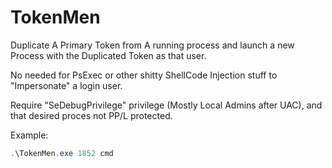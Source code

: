 # TokenMen

Duplicate A Primary Token from A running process and launch a new Process with the Duplicated Token as that user.

No needed for PsExec or other shitty ShellCode Injection stuff to "Impersonate" a login user.

Require "SeDebugPrivilege" privilege (Mostly Local Admins after UAC), and that desired proces not PP/L protected.

Example:
```PowerShell
.\TokenMen.exe 1852 cmd
```
